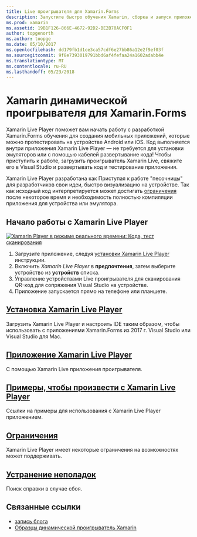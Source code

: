 ```yaml
---
title: Live проигрывателя для Xamarin.Forms
description: Запустите быстро обучения Xamarin, сборка и запуск приложений на устройстве Android или iOS.
ms.prod: xamarin
ms.assetid: 19B1F126-866E-4672-92D2-BE2B70ACF0F1
author: topgenorth
ms.author: toopge
ms.date: 05/10/2017
ms.openlocfilehash: dd179fb1d1ce3ca57cdf6e27bb86a12e2f9ef03f
ms.sourcegitcommit: 9f8e7393019791bbd6af4fefaa24a1602adabb4e
ms.translationtype: MT
ms.contentlocale: ru-RU
ms.lasthandoff: 05/23/2018
---
```

# <a name="xamarin-live-player-for-xamarinforms"></a>Xamarin динамической проигрывателя для Xamarin.Forms

Xamarin Live Player поможет вам начать работу с разработкой Xamarin.Forms обучения для создания мобильных приложений, которые можно протестировать на устройстве Android или iOS. Код выполняется внутри приложения Xamarin Live Player — не требуется для установки эмуляторов или с помощью кабелей развертывание кода! Чтобы приступить к работе, загрузить проигрыватель Xamarin Live, свяжите его в Visual Studio и развертывать код и тестирование приложения. 

Xamarin Live Player разработана как Приступая к работе "песочницы" для разработчиков свои идеи, быстро визуализацию на устройстве. Так как исходный код интерпретируется может достигать [ограничения](limitations.md) после некоторое время и необходимость полностью компиляции приложения для устройства или эмулятора.

## <a name="get-started-with-xamarin-live-player"></a>Начало работы с Xamarin Live Player

[![Xamarin Player в режиме реального времени: Кода, тест сканирования](images/xamarin-live.png)](images/xamarin-live-sml.png#lightbox)

1. Загрузите приложение, следуя [установки Xamarin Live Player](install.md) инструкции.
2. Включить *Xamarin Live Player* в **предпочтения**, затем выберите устройство из **устройств** списка.
2. Управление устройствами Live проигрывателя для сканирования QR-код для сопряжения Visual Studio на устройстве.
3. Приложение запускается прямо на телефоне или планшете.

## <a name="xamarin-live-player-setupinstallmd"></a>[Установка Xamarin Live Player](install.md)

Загрузить Xamarin Live Player и настроить IDE таким образом, чтобы использовать с приложениями Xamarin.Forms из 2017 г. Visual Studio или Visual Studio для Mac. 

## <a name="xamarin-live-player-appplayermd"></a>[Приложение Xamarin Live Player](player.md)

С помощью Xamarin Live приложения проигрывателя.

## <a name="samples-to-try-with-xamarin-live-playersamplesmd"></a>[Примеры, чтобы произвести с Xamarin Live Player](samples.md)

Ссылки на примеры для использования с Xamarin Live Player приложением.

## <a name="limitationslimitationsmd"></a>[Ограничения](limitations.md)

Xamarin Live Player имеет некоторые ограничения на возможностях может поддерживать.

## <a name="troubleshootingtroubleshootingmd"></a>[Устранение неполадок](troubleshooting.md)

Поиск справки в случае сбоя.


## <a name="related-links"></a>Связанные ссылки

- [запись блога](https://blog.xamarin.com/live-player/)
- [Образцы динамической проигрыватель Xamarin](https://developer.xamarin.com/samples/xamarin-live-player/all/)
